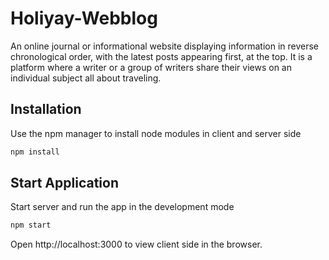 # Holiyay-Webblog

An online journal or informational website displaying information in reverse chronological order, with the
latest posts appearing first, at the top. It is a platform where a writer or a group of writers share their views on an
individual subject all about traveling.

## Installation

Use the npm manager to install node modules in client and server side

```bash
npm install
```

## Start Application

Start server and run the app in the development mode

```bash
npm start
```

Open http://localhost:3000 to view client side in the browser.

